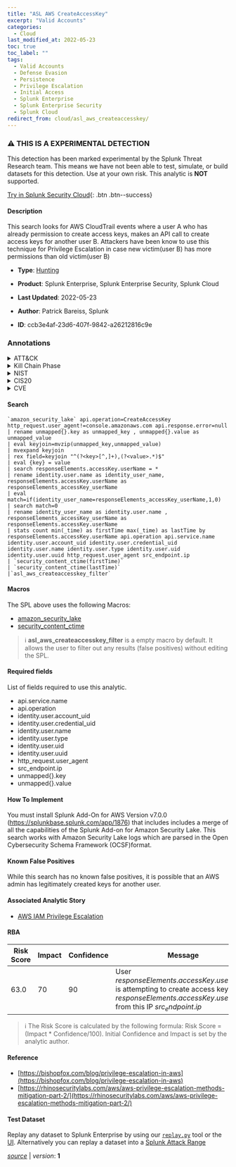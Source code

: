 ```yaml
---
title: "ASL AWS CreateAccessKey"
excerpt: "Valid Accounts"
categories:
  - Cloud
last_modified_at: 2022-05-23
toc: true
toc_label: ""
tags:
  - Valid Accounts
  - Defense Evasion
  - Persistence
  - Privilege Escalation
  - Initial Access
  - Splunk Enterprise
  - Splunk Enterprise Security
  - Splunk Cloud
redirect_from: cloud/asl_aws_createaccesskey/
---
```


### :warning: THIS IS A EXPERIMENTAL DETECTION
This detection has been marked experimental by the Splunk Threat Research team. This means we have not been able to test, simulate, or build datasets for this detection. Use at your own risk. This analytic is **NOT** supported.


[Try in Splunk Security Cloud](https://www.splunk.com/en_us/cyber-security.html){: .btn .btn--success}

#### Description

This search looks for AWS CloudTrail events where a user A who has already permission to create access keys, makes an API call to create access keys for another user B. Attackers have been know to use this technique for Privilege Escalation in case new victim(user B) has more permissions than old victim(user B)

- **Type**: [Hunting](https://github.com/splunk/security_content/wiki/Detection-Analytic-Types)
- **Product**: Splunk Enterprise, Splunk Enterprise Security, Splunk Cloud

- **Last Updated**: 2022-05-23
- **Author**: Patrick Bareiss, Splunk
- **ID**: ccb3e4af-23d6-407f-9842-a26212816c9e

### Annotations
<details>
  <summary>ATT&CK</summary>

<div markdown="1">

#### [ATT&CK](https://attack.mitre.org/)

| ID          | Technique   | Tactic         |
| ----------- | ----------- |--------------- |
| [T1078](https://attack.mitre.org/techniques/T1078/) | Valid Accounts | Defense Evasion, Persistence, Privilege Escalation, Initial Access |

</div>
</details>


<details>
  <summary>Kill Chain Phase</summary>

<div markdown="1">

* Exploitation
* Installation
* Delivery


</div>
</details>


<details>
  <summary>NIST</summary>

<div markdown="1">

* DE.AE



</div>
</details>

<details>
  <summary>CIS20</summary>

<div markdown="1">

* CIS 10



</div>
</details>

<details>
  <summary>CVE</summary>

<div markdown="1">


</div>
</details>


#### Search

```
`amazon_security_lake` api.operation=CreateAccessKey http_request.user_agent!=console.amazonaws.com api.response.error=null 
| rename unmapped{}.key as unmapped_key , unmapped{}.value as unmapped_value 
| eval keyjoin=mvzip(unmapped_key,unmapped_value) 
| mvexpand keyjoin 
| rex field=keyjoin "^(?<key>[^,]+),(?<value>.*)$" 
| eval {key} = value 
| search responseElements.accessKey.userName = * 
| rename identity.user.name as identity_user_name, responseElements.accessKey.userName as responseElements_accessKey_userName 
| eval match=if(identity_user_name=responseElements_accessKey_userName,1,0) 
| search match=0 
| rename identity_user_name as identity.user.name , responseElements_accessKey_userName as responseElements.accessKey.userName 
| stats count min(_time) as firstTime max(_time) as lastTime by responseElements.accessKey.userName api.operation api.service.name identity.user.account_uid identity.user.credential_uid identity.user.name identity.user.type identity.user.uid identity.user.uuid http_request.user_agent src_endpoint.ip 
| `security_content_ctime(firstTime)` 
| `security_content_ctime(lastTime)` 
|`asl_aws_createaccesskey_filter`
```

#### Macros
The SPL above uses the following Macros:
* [amazon_security_lake](https://github.com/splunk/security_content/blob/develop/macros/amazon_security_lake.yml)
* [security_content_ctime](https://github.com/splunk/security_content/blob/develop/macros/security_content_ctime.yml)

> :information_source:
> **asl_aws_createaccesskey_filter** is a empty macro by default. It allows the user to filter out any results (false positives) without editing the SPL.



#### Required fields
List of fields required to use this analytic.
* api.service.name
* api.operation
* identity.user.account_uid
* identity.user.credential_uid
* identity.user.name
* identity.user.type
* identity.user.uid
* identity.user.uuid
* http_request.user_agent
* src_endpoint.ip
* unmapped{}.key
* unmapped{}.value



#### How To Implement
You must install Splunk Add-On for AWS Version v7.0.0 (https://splunkbase.splunk.com/app/1876) that includes includes a merge of all the capabilities of the Splunk Add-on for Amazon Security Lake. This search works with Amazon Security Lake logs which are parsed in the Open Cybersecurity Schema Framework (OCSF)format.
#### Known False Positives
While this search has no known false positives, it is possible that an AWS admin has legitimately created keys for another user.

#### Associated Analytic Story
* [AWS IAM Privilege Escalation](/stories/aws_iam_privilege_escalation)




#### RBA

| Risk Score  | Impact      | Confidence   | Message      |
| ----------- | ----------- |--------------|--------------|
| 63.0 | 70 | 90 | User $responseElements.accessKey.userName$ is attempting to create access keys for $responseElements.accessKey.userName$ from this IP $src_endpoint.ip$ |


> :information_source:
> The Risk Score is calculated by the following formula: Risk Score = (Impact * Confidence/100). Initial Confidence and Impact is set by the analytic author.


#### Reference

* [https://bishopfox.com/blog/privilege-escalation-in-aws](https://bishopfox.com/blog/privilege-escalation-in-aws)
* [https://rhinosecuritylabs.com/aws/aws-privilege-escalation-methods-mitigation-part-2/](https://rhinosecuritylabs.com/aws/aws-privilege-escalation-methods-mitigation-part-2/)



#### Test Dataset
Replay any dataset to Splunk Enterprise by using our [`replay.py`](https://github.com/splunk/attack_data#using-replaypy) tool or the [UI](https://github.com/splunk/attack_data#using-ui).
Alternatively you can replay a dataset into a [Splunk Attack Range](https://github.com/splunk/attack_range#replay-dumps-into-attack-range-splunk-server)




[*source*](https://github.com/splunk/security_content/tree/develop/detections/experimental/cloud/asl_aws_createaccesskey.yml) \| *version*: **1**